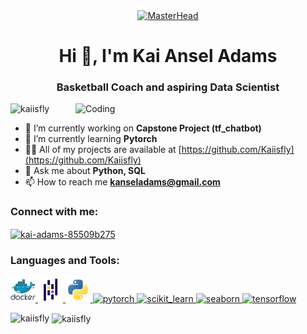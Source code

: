 <div style="display: flex; justify-content: center;">
  <a href="https://www.linkedin.com/in/kai-adams-85509b275/">
    <img src="https://cdn.flatworldsolutions.com/data-science/images/outsource-artificial-neural-networks-services.jpg" alt="MasterHead" style="width: 1000px;">
  </a>
</div>
<h1 align="center">Hi 👋, I'm Kai Ansel Adams</h1>
<h3 align="center">Basketball Coach and aspiring Data Scientist</h3>
<img align="right" alt="Coding" width="400" src="https://media2.giphy.com/media/qgQUggAC3Pfv687qPC/giphy.gif?cid=ecf05e47a3tpeorb31d0brdstj5a95nz7i95i5g03txzjs3a&ep=v1_gifs_search&rid=giphy.gif&ct=g">

<p align="left"> <img src="https://komarev.com/ghpvc/?username=kaiisfly&label=Profile%20views&color=0e75b6&style=flat" alt="kaiisfly" /> </p>

- 🔭 I’m currently working on **Capstone Project (tf_chatbot)**
- 🌱 I’m currently learning **Pytorch**
- 👨‍💻 All of my projects are available at [https://github.com/Kaiisfly](https://github.com/Kaiisfly)
- 💬 Ask me about **Python, SQL**
- 📫 How to reach me **kanseladams@gmail.com**

<h3 align="left">Connect with me:</h3>
<p align="left">
<a href="https://linkedin.com/in/kai-adams-85509b275" target="_blank"><img align="center" src="https://raw.githubusercontent.com/rahuldkjain/github-profile-readme-generator/master/src/images/icons/Social/linked-in-alt.svg" alt="kai-adams-85509b275" height="30" width="40" /></a>
</p>

<h3 align="left">Languages and Tools:</h3>
<p align="left"> 
  <a href="https://www.docker.com/" target="_blank" rel="noreferrer"> <img src="https://raw.githubusercontent.com/devicons/devicon/master/icons/docker/docker-original-wordmark.svg" alt="docker" width="40" height="40"/> </a>
  <a href="https://pandas.pydata.org/" target="_blank" rel="noreferrer"> <img src="https://raw.githubusercontent.com/devicons/devicon/2ae2a900d2f041da66e950e4d48052658d850630/icons/pandas/pandas-original.svg" alt="pandas" width="40" height="40"/> </a>
  <a href="https://www.python.org" target="_blank" rel="noreferrer"> <img src="https://raw.githubusercontent.com/devicons/devicon/master/icons/python/python-original.svg" alt="python" width="40" height="40"/> </a>
  <a href="https://pytorch.org/" target="_blank" rel="noreferrer"> <img src="https://www.vectorlogo.zone/logos/pytorch/pytorch-icon.svg" alt="pytorch" width="40" height="40"/> </a>
  <a href="https://scikit-learn.org/" target="_blank" rel="noreferrer"> <img src="https://upload.wikimedia.org/wikipedia/commons/0/05/Scikit_learn_logo_small.svg" alt="scikit_learn" width="40" height="40"/> </a>
  <a href="https://seaborn.pydata.org/" target="_blank" rel="noreferrer"> <img src="https://seaborn.pydata.org/_images/logo-mark-lightbg.svg" alt="seaborn" width="40" height="40"/> </a>
  <a href="https://www.tensorflow.org" target="_blank" rel="noreferrer"> <img src="https://www.vectorlogo.zone/logos/tensorflow/tensorflow-icon.svg" alt="tensorflow" width="40" height="40"/> </a>
</p>

<p><img align="left" src="https://github-readme-stats.vercel.app/api/top-langs?username=kaiisfly&show_icons=true&locale=en&layout=compact" alt="kaiisfly" /></p>

<p>&nbsp;<img align="center" src="https://github-readme-stats.vercel.app/api?username=kaiisfly&show_icons=true&locale=en" alt="kaiisfly" /></p>

<p><img align="center" src="https://github-readme-streak-stats.herokuapp.com/?user=kaiisfly&" alt="I apologize for the confusion, but as a text-based AI model, I cannot access or modify external URLs directly. I can only work with the textual content you provide me. If you have any specific questions or need assistance with the content you provided, feel free to ask!
